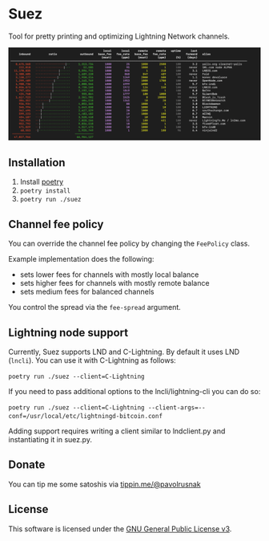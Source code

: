 # Suez

Tool for pretty printing and optimizing Lightning Network channels.

![screenshot](screenshot.png)

## Installation

1. Install [poetry](https://python-poetry.org/)
2. `poetry install`
3. `poetry run ./suez`

## Channel fee policy

You can override the channel fee policy by changing the `FeePolicy` class.

Example implementation does the following:

* sets lower fees for channels with mostly local balance
* sets higher fees for channels with mostly remote balance
* sets medium fees for balanced channels

You control the spread via the `fee-spread` argument.

## Lightning node support

Currently, Suez supports LND and C-Lightning.
By default it uses LND (`lncli`).
You can use it with C-Lightning as follows:

`poetry run ./suez --client=C-Lightning`

If you need to pass additional options to the lncli/lightning-cli you can do so:

`poetry run ./suez --client=C-Lightning --client-args=--conf=/usr/local/etc/lightningd-bitcoin.conf`

Adding support requires writing a client similar to lndclient.py and instantiating it in suez.py.

## Donate

You can tip me some satoshis via [tippin.me/@pavolrusnak](https://tippin.me/@pavolrusnak)

## License

This software is licensed under the [GNU General Public License v3](COPYING).
